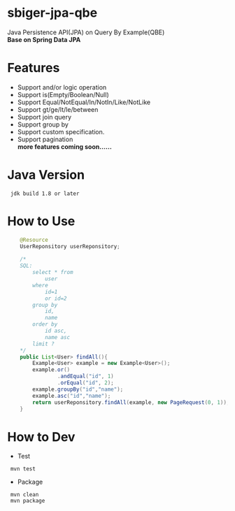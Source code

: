 # sbiger-jpa-qbe
Java Persistence API(JPA) on Query By Example(QBE)  
**Base on Spring Data JPA**  

# Features
* Support and/or logic operation
* Support is(Empty/Boolean/Null)
* Support Equal/NotEqual/In/NotIn/Like/NotLike
* Support gt/ge/lt/le/between
* Support join query
* Support group by
* Support custom specification.
* Support pagination  
**more features coming soon……**

# Java Version
```
 jdk build 1.8 or later
```

# How to Use
```java
    @Resource
    UserReponsitory userReponsitory;
    
    /*
    SQL:
        select * from
            user 
        where
            id=1 
            or id=2 
        group by  
            id,  
            name   
        order by  
            id asc,
            name asc 
        limit ?
    */
    public List<User> findAll(){
        Example<User> example = new Example<User>();
        example.or()
                .andEqual("id", 1)
                .orEqual("id", 2);
        example.groupBy("id","name");
        example.asc("id","name");
        return userReponsitory.findAll(example, new PageRequest(0, 1));
    }
```

# How to Dev
* Test
```
 mvn test
```

* Package
```
 mvn clean
 mvn package
```



